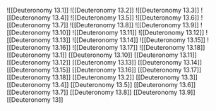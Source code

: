 ![[Deuteronomy 13.1]]
![[Deuteronomy 13.2]]
![[Deuteronomy 13.3]]
![[Deuteronomy 13.4]]
![[Deuteronomy 13.5]]
![[Deuteronomy 13.6]]
![[Deuteronomy 13.7]]
![[Deuteronomy 13.8]]
![[Deuteronomy 13.9]]
![[Deuteronomy 13.10]]
![[Deuteronomy 13.11]]
![[Deuteronomy 13.12]]
![[Deuteronomy 13.13]]
![[Deuteronomy 13.14]]
![[Deuteronomy 13.15]]
![[Deuteronomy 13.16]]
![[Deuteronomy 13.17]]
![[Deuteronomy 13.18]]
[[Deuteronomy 13.1]]
[[Deuteronomy 13.10]]
[[Deuteronomy 13.11]]
[[Deuteronomy 13.12]]
[[Deuteronomy 13.13]]
[[Deuteronomy 13.14]]
[[Deuteronomy 13.15]]
[[Deuteronomy 13.16]]
[[Deuteronomy 13.17]]
[[Deuteronomy 13.18]]
[[Deuteronomy 13.2]]
[[Deuteronomy 13.3]]
[[Deuteronomy 13.4]]
[[Deuteronomy 13.5]]
[[Deuteronomy 13.6]]
[[Deuteronomy 13.7]]
[[Deuteronomy 13.8]]
[[Deuteronomy 13.9]]
[[Deuteronomy 13]]
